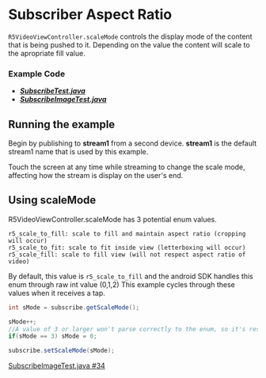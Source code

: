 # Subscriber Aspect Ratio

`R5VideoViewController.scaleMode` controls the display mode of the content that is being pushed to it. Depending on the value the content will scale to the apropriate fill value. 

### Example Code

- ***[SubscribeTest.java](../SubscribeTest/SubscribeTest.java)***
- ***[SubscribeImageTest.java](SubscribeImageTest.java)***

## Running the example

Begin by publishing to **stream1** from a second device.  **stream1** is the default stream1 name that is used by this example.

Touch the screen at any time while streaming to change the scale mode, affecting how the stream is display on the user's end.

## Using scaleMode

R5VideoViewController.scaleMode has 3 potential enum values.

```
r5_scale_to_fill: scale to fill and maintain aspect ratio (cropping will occur)
r5_scale_to_fit: scale to fit inside view (letterboxing will occur)
r5_scale_fill: scale to fill view (will not respect aspect ratio of video)
```

By default, this value is `r5_scale_to_fill` and the android SDK handles this enum through raw int value (0,1,2) This example cycles through these values when it receives a tap.

```Java
int sMode = subscribe.getScaleMode();

sMode++;
//A value of 3 or larger won't parse correctly to the enum, so it's reset to 0
if(sMode == 3) sMode = 0;

subscribe.setScaleMode(sMode);
```

[SubscribeImageTest.java #34](SubscribeImageTest.java#L34)